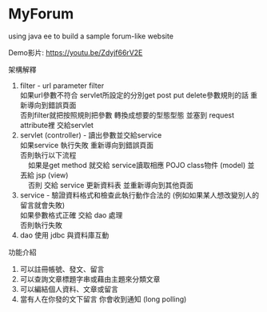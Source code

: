 # MyForum
using java ee to build a sample forum-like website

Demo影片: https://youtu.be/Zdyjf66rV2E

架構解釋

  1. filter - url parameter filter <br/>
     如果url參數不符合 servlet所設定的分別get post put delete參數規則的話 重新導向到錯誤頁面 <br/>
     否則filter就把按照規則把參數 轉換成想要的型態型態 並塞到 request attribute裡 交給servlet <br/>
  2. servlet (controller) - 讀出參數並交給service <br/>
     如果service 執行失敗 重新導向到錯誤頁面 <br/>
     否則執行以下流程 <br/>
     &nbsp;&nbsp;&nbsp;&nbsp;如果是get method 就交給 service讀取相應 POJO class物件 (model) 並丟給 jsp (view) <br/>
     &nbsp;&nbsp;&nbsp;&nbsp;否則 交給 service 更新資料表 並重新導向到其他頁面 <br/>
  3. service - 驗證資料格式和檢查此執行動作合法的 (例如如果某人想改變別人的留言就會失敗) <br/>
     如果參數格式正確 交給 dao 處理 <br/>
     否則執行失敗 <br/>
  4. dao 使用 jdbc 與資料庫互動 <br/>

功能介紹

  1. 可以註冊帳號、發文、留言
  2. 可以查詢文章標題字串或藉由主題來分類文章
  3. 可以編結個人資料、文章或留言
  4. 當有人在你發的文下留言 你會收到通知 (long polling)
